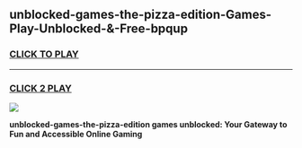 
## unblocked-games-the-pizza-edition-Games-Play-Unblocked-&-Free-bpqup
<h3>
<a href="https://premium76.site?title=unblocked-games-the-pizza-edition&ref=24A">CLICK TO PLAY</a></h3>
<hr>

<h3>
<a href="https://premium76.site?title=unblocked-games-the-pizza-edition&ref=24A">CLICK 2 PLAY</a>
  
</h3>

<a href="https://premium76.site?title=unblocked-games-the-pizza-edition&ref=24A"><img src="https://clearcache.store/games.png"></a>


**unblocked-games-the-pizza-edition games unblocked: Your Gateway to Fun and Accessible Online Gaming**
